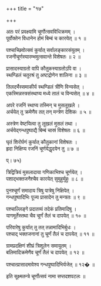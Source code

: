 +++
title = "१७"

+++
  
अतः परं प्रवक्ष्यामि चूर्णोत्सवविधिक्रमम् ।  
पूर्वोक्तेन विधानेन होमं बिम्बं च कारयेत् ॥ १ ॥  
  
पश्चाच्छिवोत्सवं कुर्यात् सर्वालङ्कारसंयुतम् ।  
रजनीचूर्णस्यारम्भमुत्सवान्ते विशेषतः ॥ २ ॥  
  
प्रासादस्याग्रतो वापि कौतुकस्याग्रतोऽपि वा ।  
स्थण्डिलं चतुरश्रं तु अष्टद्रोणेन शालिना ॥ ३ ॥  
  
तिलदर्भैस्समाकीर्य स्थण्डिलं त्रीणि विन्यसेत् ।  
एकस्मिन्नस्त्रसंस्थाप्य मध्ये तालं च विन्यसेत् ॥ ४ ॥  
  
अपरे रजनिं स्थाप्य तस्मिन् च मुसलूखले ।  
अर्चयेत् तु क्रमेणैव तत् तन् मन्त्रेण देशिकः ॥ ५ ॥  
  
अस्त्रेण वेष्टयित्वा तु लूखलं मुसलं तथा ।  
अर्चयेद्गन्धपुष्पाद्यै बिम्बं चास्रं विशेषतः ॥ ६ ॥  
  
घृतं शिरोर्पणं कुर्यात् कौतुकानां विशेषतः ।  
हृदा निक्षिप्य रजनिं चूर्णयेद्धृदयेन तु ॥ ७ ॥  
  
प्। ७५)  
  
त्रिद्वित्रियं मुसलादाया गणिकाभिश्च चूर्णयेत् ।  
पशाद्भक्तजनैश्चैव कारयेत् सुमुहुर्मुहुः ॥ ८ ॥  
  
पुनश्चूर्णं समादाय त्रिषु पात्रेषु निक्षिपेत् ।  
गन्धपुष्पादिभिः पूज्य प्रासादेन तु मन्त्रतः ॥ ९ ॥  
  
पश्चाल्लिङ्गे प्रदातव्यं तदेकं प्रतिमादिषु ।  
यागमूर्तेस्तथा चैव चूर्णं तैलं च दापयेत् ॥ १० ॥  
  
परिवारेषु कुर्यात् तु तत् तन्नामादिभिर्बुधः ।  
पश्चाद् भक्तजनानां तु चूर्णं तैलं च दापयेत् ॥ ११ ॥  
  
ग्रामप्रदक्षिणं शीघ्रं त्रिशूलेन समायुतम् ।  
बलिमादिक्रमेणैव चूर्णं तैलं च दापयेत् ॥ १२ ॥  
  
पश्चात्प्रासादमावेश्य गन्धपुष्पादिभिर्यजेत् ॥ १२� ॥  
  
  
इति सूक्ष्मतन्त्रे चूर्णोत्सवं नामा सप्तदशपटलः ॥   
